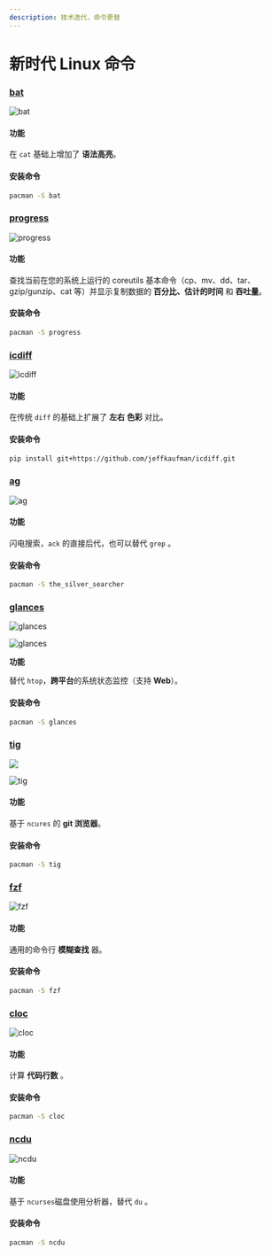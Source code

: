 ```yaml
---
description: 技术迭代，命令更替
---
```


# 新时代 Linux 命令

### [bat](https://github.com/sharkdp/bat)

![bat](../.gitbook/assets/screely-1626113283277.png)

#### 功能

在 `cat` 基础上增加了 **语法高亮**。

#### 安装命令

```bash
pacman -S bat
```

### [progress](https://github.com/Xfennec/progress)

![progress](../.gitbook/assets/screely-1626112982182.png)

#### 功能

查找当前在您的系统上运行的 coreutils 基本命令（cp、mv、dd、tar、gzip/gunzip、cat 等）并显示复制数据的 **百分比、估计的时间** 和 **吞吐量**。

#### 安装命令

```bash
pacman -S progress 
```



### [icdiff](https://github.com/Xfennec/progress)

![icdiff](../.gitbook/assets/image%20%282%29.png)

#### 功能

在传统 `diff` 的基础上扩展了 **左右** **色彩** 对比。

#### 安装命令

```bash
pip install git+https://github.com/jeffkaufman/icdiff.git
```



### [ag](https://github.com/ggreer/the_silver_searcher)

![ag](../.gitbook/assets/screely-1626113175219.png)

#### 功能

闪电搜索，`ack` 的直接后代，也可以替代 `grep` 。

#### 安装命令

```bash
pacman -S the_silver_searcher
```



### [glances](https://github.com/nicolargo/glances)

![glances](../.gitbook/assets/screely-1626141682050.png)

![glances](../.gitbook/assets/screely-1626141656183.png)

**功能**

替代 `htop`，**跨平台**的系统状态监控（支持 **Web**）。

#### 安装命令

```bash
pacman -S glances
```

### [tig](https://jonas.github.io/tig/)

![](../.gitbook/assets/screely-1626141447200.png)

![tig](../.gitbook/assets/screely-1626141828118.png)

#### 

#### 功能

基于 `ncures` 的 **git 浏览器**。

#### 安装命令

```bash
pacman -S tig
```



### [fzf](https://github.com/junegunn/fzf)

![fzf](../.gitbook/assets/screely-1626141807141.png)

#### 功能

通用的命令行 **模糊查找** 器。

#### 安装命令

```bash
pacman -S fzf
```



### [cloc](https://github.com/AlDanial/cloc)

![cloc](../.gitbook/assets/screely-1626141780988.png)

#### 功能

计算 **代码行数** 。

#### 安装命令

```bash
pacman -S cloc
```



### [ncdu](https://dev.yorhel.nl/ncdu)

![ncdu](../.gitbook/assets/screely-1626141788928.png)

#### 功能

基于 `ncurses`磁盘使用分析器，替代 `du` 。

#### 安装命令

```bash
pacman -S ncdu
```

